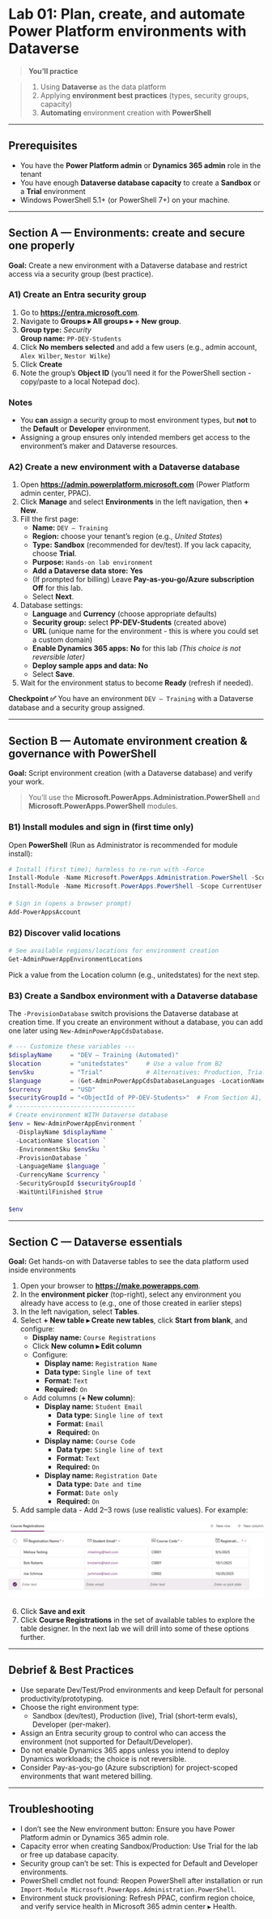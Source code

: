# Lab 01: Plan, create, and automate Power Platform environments with Dataverse

> **You’ll practice**

> 1) Using **Dataverse** as the data platform  
> 2) Applying **environment best practices** (types, security groups, capacity)  
> 3) **Automating** environment creation with **PowerShell**

---

## Prerequisites

- You have the **Power Platform admin** or **Dynamics 365 admin** role in the tenant
- You have enough **Dataverse database capacity** to create a **Sandbox** or a **Trial** environment
- Windows PowerShell 5.1+ (or PowerShell 7+) on your machine.

---

## Section A — Environments: create and secure one properly

**Goal:** Create a new environment with a Dataverse database and restrict access via a security group (best practice).

### A1) Create an Entra security group

1. Go to **<https://entra.microsoft.com>**.
2. Navigate to **Groups ▸ All groups ▸ + New group**.
3. **Group type:** *Security*  
   **Group name:** `PP-DEV-Students`  
4. Click **No members selected** and add a few users (e.g., admin account, `Alex Wilber`, `Nestor Wilke`)
5. Click **Create**
6. Note the group’s **Object ID** (you’ll need it for the PowerShell section - copy/paste to a local Notepad doc).

### Notes

- You **can** assign a security group to most environment types, but **not** to the **Default** or **Developer** environment.
- Assigning a group ensures only intended members get access to the environment’s maker and Dataverse resources.

### A2) Create a new environment with a Dataverse database

1. Open **<https://admin.powerplatform.microsoft.com>** (Power Platform admin center, PPAC).  
2. Click **Manage** and select **Environments** in the left navigation, then **+ New**.
3. Fill the first page:
   - **Name:** `DEV – Training`  
   - **Region:** choose your tenant’s region (e.g., *United States*)  
   - **Type:** **Sandbox** (recommended for dev/test). If you lack capacity, choose **Trial**.  
   - **Purpose:** `Hands-on lab environment`  
   - **Add a Dataverse data store:** **Yes**  
   - (If prompted for billing) Leave **Pay-as-you-go/Azure subscription** **Off** for this lab.
   - Select **Next**.
4. Database settings:
   - **Language** and **Currency** (choose appropriate defaults)  
   - **Security group:** select **PP-DEV-Students** (created above)  
   - **URL** (unique name for the environment - this is where you could set a custom domain)  
   - **Enable Dynamics 365 apps:** **No** for this lab *(This choice is not reversible later)*  
   - **Deploy sample apps and data:** **No**  
   - Select **Save**.
5. Wait for the environment status to become **Ready** (refresh if needed).

**Checkpoint ✅** You have an environment `DEV – Training` with a Dataverse database and a security group assigned.

---

## Section B — Automate environment creation & governance with PowerShell

**Goal:** Script environment creation (with a Dataverse database) and verify your work.

> You’ll use the **Microsoft.PowerApps.Administration.PowerShell** and **Microsoft.PowerApps.PowerShell** modules.

### B1) Install modules and sign in (first time only)

Open **PowerShell** (Run as Administrator is recommended for module install):

```powershell
# Install (first time); harmless to re-run with -Force
Install-Module -Name Microsoft.PowerApps.Administration.PowerShell -Scope CurrentUser -Force
Install-Module -Name Microsoft.PowerApps.PowerShell -Scope CurrentUser -Force

# Sign in (opens a browser prompt)
Add-PowerAppsAccount
```

### B2) Discover valid locations

```powershell
# See available regions/locations for environment creation
Get-AdminPowerAppEnvironmentLocations
```

Pick a value from the Location column (e.g., unitedstates) for the next step.

### B3) Create a Sandbox environment with a Dataverse database

The `-ProvisionDatabase` switch provisions the Dataverse database at creation time.
If you create an environment without a database, you can add one later using `New-AdminPowerAppCdsDatabase`.

```powershell
# --- Customize these variables ---
$displayName     = "DEV – Training (Automated)"
$location        = "unitedstates"     # Use a value from B2
$envSku          = "Trial"            # Alternatives: Production, Trial, Developer, etc.
$language        = (Get-AdminPowerAppCdsDatabaseLanguages -LocationName $location *English*).LanguageName
$currency        = "USD"
$securityGroupId = "<ObjectId of PP-DEV-Students>"  # From Section A1, step 5
# ---------------------------------
# Create environment WITH Dataverse database
$env = New-AdminPowerAppEnvironment `
  -DisplayName $displayName `
  -LocationName $location `
  -EnvironmentSku $envSku `
  -ProvisionDatabase `
  -LanguageName $language `
  -CurrencyName $currency `
  -SecurityGroupId $securityGroupId `
  -WaitUntilFinished $true

$env
```

---

## Section C — Dataverse essentials

**Goal:** Get hands-on with Dataverse tables to see the data platform used inside environments

1. Open your browser to **<https://make.powerapps.com>**.  
2. In the **environment picker** (top-right), select any environment you already have access to (e.g., one of those created in earlier steps)
3. In the left navigation, select **Tables**.
4. Select **+ New table ▸ Create new tables**, click **Start from blank**, and configure:
   - **Display name:** `Course Registrations`  
   - Click **New column ▸ Edit column**
   - Configure:
      - **Display name:** `Registration Name`
      - **Data type:** `Single line of text`
      - **Format:** `Text`
      - **Required:** `On`
   - Add columns (**+ New column**):
      - **Display name:** `Student Email`
         - **Data type:** `Single line of text`
         - **Format:** `Email`
         - **Required:** `On`
      - **Display name:** `Course Code`
         - **Data type:** `Single line of text`
         - **Format:** `Text`
         - **Required:** `On`
      - **Display name:** `Registration Date`
         - **Data type:** `Date and time`
         - **Format:** `Date only`
         - **Required:** `On`
5. Add sample data - Add 2–3 rows (use realistic values). For example:

![Sample Data](../images/lab01/sample-regs.png)

6. Click **Save and exit**
7. Click **Course Registrations** in the set of available tables to explore the table designer. In the next lab we will drill into some of these options further.

---

## Debrief & Best Practices

- Use separate Dev/Test/Prod environments and keep Default for personal productivity/prototyping.
- Choose the right environment type:
  - Sandbox (dev/test), Production (live), Trial (short-term evals), Developer (per-maker).
- Assign an Entra security group to control who can access the environment (not supported for Default/Developer).
- Do not enable Dynamics 365 apps unless you intend to deploy Dynamics workloads; the choice is not reversible.
- Consider Pay-as-you-go (Azure subscription) for project-scoped environments that want metered billing.

---

## Troubleshooting

- I don’t see the New environment button: Ensure you have Power Platform admin or Dynamics 365 admin role.
- Capacity error when creating Sandbox/Production: Use Trial for the lab or free up database capacity.
- Security group can’t be set: This is expected for Default and Developer environments.
- PowerShell cmdlet not found: Reopen PowerShell after installation or run `Import-Module Microsoft.PowerApps.Administration.PowerShell`.
- Environment stuck provisioning: Refresh PPAC, confirm region choice, and verify service health in Microsoft 365 admin center ▸ Health.

